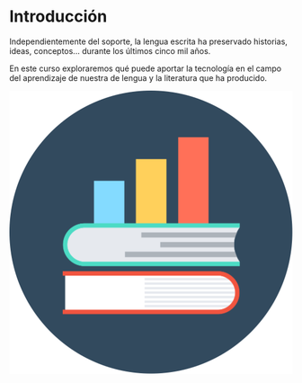 # Introducción

Independientemente del soporte, la lengua escrita ha preservado historias, ideas, conceptos... durante los últimos cinco mil años. 

En este curso exploraremos qué puede aportar la tecnología en el campo del aprendizaje de nuestra de lengua y la literatura que ha producido.

![](img/books.svg)